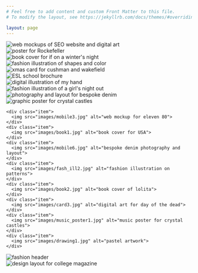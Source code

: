 ```yaml
---
# Feel free to add content and custom Front Matter to this file.
# To modify the layout, see https://jekyllrb.com/docs/themes/#overriding-theme-defaults

layout: page
---
```


<div class="container">
  <div class="item">
    <img src="images/web3.jpg" alt="web mockups of SEO website and digital art">
  </div>
  <div class="column">
    <div class="item">
      <img src="images/poster_rockefeller1.jpg" alt="poster for Rockefeller">
    </div>
    <div class="item">
      <img src="images/book3.jpg" alt="book cover for if on a winter's night">
    </div>
    <div class="item">
      <img src="images/fash_ill5.jpg" alt="fashion illustration of shapes and color">
    </div>
    <div class="item">
      <img src="images/card1.jpg" alt="xmas card for cushman and wakefield">
    </div>
    <div class="item">
      <img src="images/brochure1.jpg" alt="ESL school brochure">
    </div>
    <div class="item">
      <img src="images/card2.jpg" alt="digital illustration of my hand">
    </div>
    <div class="item">
      <img src="images/fash_ill4.jpg" alt="fashion illustration of a girl's night out">
    </div>
    <div class="item">
      <img src="images/mobile4.jpg" alt="photography and layout for bespoke denim">
    </div>
    <div class="item">
      <img src="images/music_poster2.jpg" alt="graphic poster for crystal castles">
    </div>




    <div class="item">
      <img src="images/mobile3.jpg" alt="web mockup for eleven 80">
    </div>
    <div class="item">
      <img src="images/book1.jpg" alt="book cover for USA">
    </div>
    <div class="item">
      <img src="images/mobile6.jpg" alt="bespoke denim photography and layout">
    </div>
    <div class="item">
      <img src="images/fash_ill2.jpg" alt="fashion illustration on patterns">
    </div>
    <div class="item">
      <img src="images/book2.jpg" alt="book cover of lolita">
    </div>
    <div class="item">
      <img src="images/card3.jpg" alt="digital art for day of the dead">
    </div>
    <div class="item">
      <img src="images/music_poster1.jpg" alt="music poster for crystal castles">
    </div>
    <div class="item">
      <img src="images/drawing1.jpg" alt="pastel artwork">
    </div>
  </div>
  <div class="item">
    <img src="images/banner_ad6.jpg" alt="fashion header">
  </div>
  <div class="item">
    <img src="images/layout1.jpg" alt="design layout for college magazine">
  </div>

</div>
